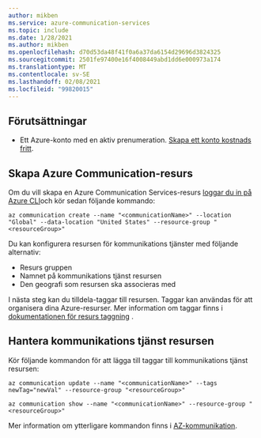 ```yaml
---
author: mikben
ms.service: azure-communication-services
ms.topic: include
ms.date: 1/28/2021
ms.author: mikben
ms.openlocfilehash: d70d53da48f41f0a6a37da6154d29696d3824325
ms.sourcegitcommit: 2501fe97400e16f4008449abd1dd6e000973a174
ms.translationtype: MT
ms.contentlocale: sv-SE
ms.lasthandoff: 02/08/2021
ms.locfileid: "99820015"
---
```

## <a name="prerequisites"></a>Förutsättningar

- Ett Azure-konto med en aktiv prenumeration. [Skapa ett konto kostnads fritt](https://azure.microsoft.com/free/dotnet/).

## <a name="create-azure-communication-resource"></a>Skapa Azure Communication-resurs

Om du vill skapa en Azure Communication Services-resurs [loggar du in på Azure CLI](https://docs.microsoft.com/cli/azure/authenticate-azure-cli)och kör sedan följande kommando:

```azurecli
az communication create --name "<communicationName>" --location "Global" --data-location "United States" --resource-group "<resourceGroup>"
```

Du kan konfigurera resursen för kommunikations tjänster med följande alternativ:

* Resurs gruppen
* Namnet på kommunikations tjänst resursen
* Den geografi som resursen ska associeras med

I nästa steg kan du tilldela-taggar till resursen. Taggar kan användas för att organisera dina Azure-resurser. Mer information om taggar finns i [dokumentationen för resurs taggning](../../../azure-resource-manager/management/tag-resources.md) .

## <a name="manage-your-communication-services-resource"></a>Hantera kommunikations tjänst resursen

Kör följande kommandon för att lägga till taggar till kommunikations tjänst resursen:

```azurecli
az communication update --name "<communicationName>" --tags newTag="newVal" --resource-group "<resourceGroup>"

az communication show --name "<communicationName>" --resource-group "<resourceGroup>"
```

Mer information om ytterligare kommandon finns i [AZ-kommunikation](https://docs.microsoft.com/cli/azure/ext/communication/communication).